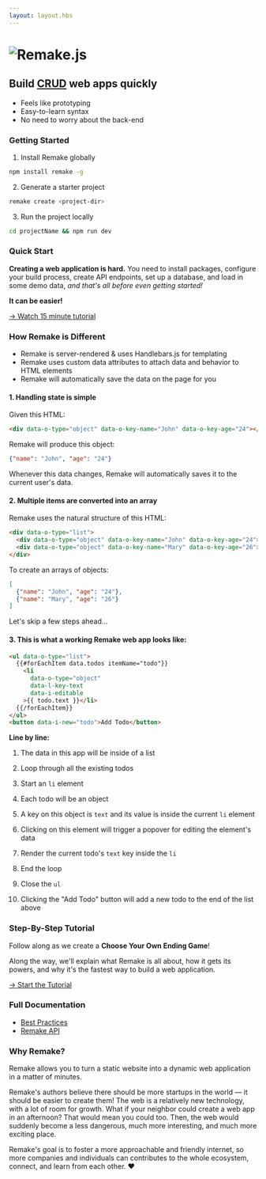 ```yaml
---
layout: layout.hbs
---
```


<h1 class="logo"><img class="logo__image" src="/static/logo.svg" alt="Remake.js"></h1>

## Build <a href="https://gist.github.com/panphora/67662b0b0fb2db283a226e9043ad1df4" target="_blank">CRUD</a> web apps quickly

* Feels like prototyping
* Easy-to-learn syntax
* No need to worry about the back-end

### Getting Started

1. Install Remake globally

```bash
npm install remake -g
```

2. Generate a starter project

```bash
remake create <project-dir>
```

3. Run the project locally

```bash
cd projectName && npm run dev
```

### Quick Start

**Creating a web application is hard.** You need to install packages, configure your build process, create API endpoints, set up a database, and load in some demo data, *and that's all before even getting started!*

**It can be easier!**

<div class="spacer--8"></div>

<a class="slanted-link" href="https://google.com" target="_blank"><span>&rarr; Watch 15 minute tutorial</span></a>


### How Remake is Different

* Remake is server-rendered & uses Handlebars.js for templating
* Remake uses custom data attributes to attach data and behavior to HTML elements
* Remake will automatically save the data on the page for you

#### 1. Handling state is simple

Given this HTML:

```html
<div data-o-type="object" data-o-key-name="John" data-o-key-age="24"></div>
```

Remake will produce this object:

```json
{"name": "John", "age": "24"}
```

Whenever this data changes, Remake will automatically saves it to the current user's data.

#### 2. Multiple items are converted into an array

Remake uses the natural structure of this HTML:

```html
<div data-o-type="list">
  <div data-o-type="object" data-o-key-name="John" data-o-key-age="24"></div>
  <div data-o-type="object" data-o-key-name="Mary" data-o-key-age="26"></div>
</div>
```

To create an arrays of objects:

```json
[
  {"name": "John", "age": "24"},
  {"name": "Mary", "age": "26"}
]
```

Let's skip a few steps ahead...

#### 3. This is what a working Remake web app looks like:

```html
<ul data-o-type="list">
  {{#forEachItem data.todos itemName="todo"}}
    <li 
      data-o-type="object" 
      data-l-key-text
      data-i-editable
    >{{ todo.text }}</li>
  {{/forEachItem}}
</ul>
<button data-i-new="todo">Add Todo</button>
```

**Line by line:**

1. The data in this app will be inside of a list

2. Loop through all the existing todos

3. Start an `li` element

4. Each todo will be an object

5. A key on this object is `text` and its value is inside the current `li` element

6. Clicking on this element will trigger a popover for editing the element's data

7. Render the current todo's `text` key inside the `li`

8. End the loop

9. Close the `ul`

10. Clicking the "Add Todo" button will add a new todo to the end of the list above

### Step-By-Step Tutorial

Follow along as we create a **Choose Your Own Ending Game**!

Along the way, we'll explain what Remake is all about, how it gets its powers, and why it's the fastest way to build a web application.

<div class="spacer--8"></div>

<a class="slanted-link" href="https://google.com" target="_blank"><span>&rarr; Start the Tutorial</span></a>

### Full Documentation

* [Best Practices](https://google.com)
* [Remake API](https://google.com)

### Why Remake?

Remake allows you to turn a static website into a dynamic web application in a matter of minutes.

Remake's authors believe there should be more startups in the world — it should be easier to create them! The web is a relatively new technology, with a lot of room for growth. What if your neighbor could create a web app in an afternoon? That would mean you could too. Then, the web would suddenly become a less dangerous, much more interesting, and much more exciting place. 

Remake's goal is to foster a more approachable and friendly internet, so more companies and individuals can contributes to the whole ecosystem, connect, and learn from each other. ❤️







